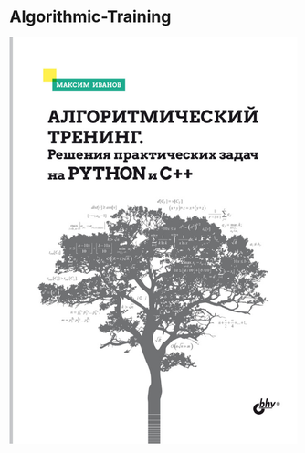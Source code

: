 # Algorithmic-Training
![Иллюстрация к проекту](https://github.com/BearBoy2003/Algorithmic-Training/blob/main/book.jpg)
